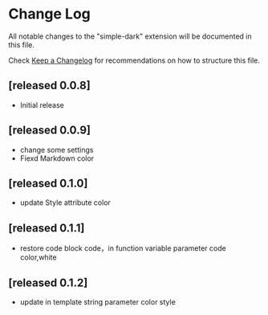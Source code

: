 # Change Log

All notable changes to the "simple-dark" extension will be documented in this file.

Check [Keep a Changelog](http://keepachangelog.com/) for recommendations on how to structure this file.

## [released 0.0.8]

- Initial release

## [released 0.0.9]

- change some settings
- Fiexd Markdown color

## [released 0.1.0]

- update Style attribute color

## [released 0.1.1]

- restore code block code，in function variable parameter code color,white

## [released 0.1.2]

- update in template string parameter color style
